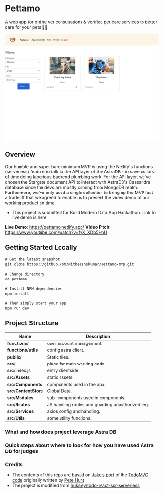 # Pettamo

A web app for online vet consultations & verified pet care services to better care for your pets :dog::cat:

<img src="https://github.com/Nitheeshskumar/pettamo-mvp/blob/readme/readme/image.png" alt="image" />

## Overview

Our humble and super bare minimum MVP is using the Netlify's functions (serverless) feature to talk to the API layer of the AstraDB - to save us lots of time doing laborious backend plumbing work. For the API layer, we've chosen the Stargate document API to interact with AstraDB's Cassandra database since the devs are mostly coming from MongoDB realm. Furthermore, we've only used a single collection to bring up the MVP fast - a tradeoff that we agreed to enable us to present the video demo of our working product on time.

* This project is submitted for Build Modern Data App Hackathon. Link to live demo is here

**Live Demo**: <https://pettamo.netlify.app/>
</n>
**Video Pitch**: <https://www.youtube.com/watch?v=fvX_XDb5HnU>

## Getting Started Locally

```shell
# Get the latest snapshot
git clone https://github.com/Nitheeshskumar/pettamo-mvp.git

# Change directory
cd pettamo

# Install NPM dependencies
npm install

# Then simply start your app
npm run dev
```

## Project Structure

| Name                               | Description                                                  |
| ---------------------------------- | ------------------------------------------------------------ |
| **functions**/                     | user account management.                                     |
| **functions**/**utils**            | config astra client.                                         |
| **public**/                        | Static files.                                                |
| **src**/                           | place for main working code.                                 |
| **src**/index.js                   | entry clientside.                                            |
| **src**/**Assets**                 | static assets.                                               |
| **src**/**Components**             | components used in the app.                                  |
| **src**/**ContextStore**           | Global Data.                                                 |
| **src**/**Modules**                | sub-components used in components.                           |
| **src**/**Routes**                 | JS handling routes and guarding unauthorized req.            |
| **src**/**Services**               | axios config and handling.                                   |
| **src**/**Utils**                  | some utility functions.                                      |

### What and how does project leverage Astra DB

### Quick steps about where to look for how you have used Astra DB for judges

### Credits

* The contents of this repo are based on [Jake's port](https://github.com/tjake/todo-astra-react-serverless/) of the [TodoMVC code](https://github.com/tastejs/todomvc/tree/master/examples/react) originally written by [Pete Hunt](https://github.com/petehunt)
* The project is modified from [huksley/todo-react-ssr-serverless](https://github.com/huksley/todo-react-ssr-serverless)
